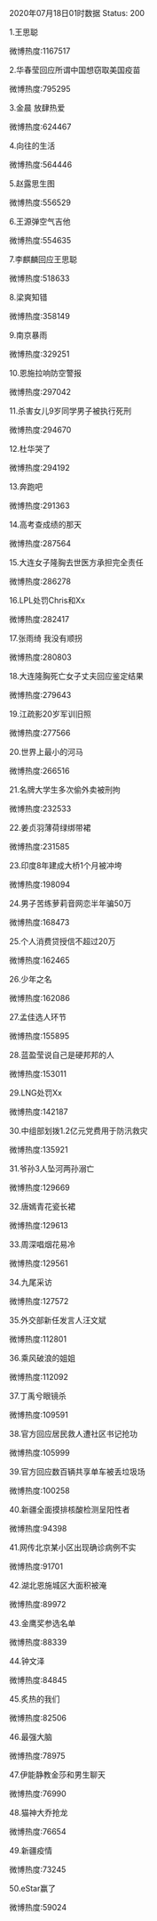 2020年07月18日01时数据
Status: 200

1.王思聪

微博热度:1167517

2.华春莹回应所谓中国想窃取美国疫苗

微博热度:795295

3.金晨 放肆热爱

微博热度:624467

4.向往的生活

微博热度:564446

5.赵露思生图

微博热度:556529

6.王源弹空气吉他

微博热度:554635

7.李麒麟回应王思聪

微博热度:518633

8.梁爽知错

微博热度:358149

9.南京暴雨

微博热度:329251

10.恩施拉响防空警报

微博热度:297042

11.杀害女儿9岁同学男子被执行死刑

微博热度:294670

12.杜华哭了

微博热度:294192

13.奔跑吧

微博热度:291363

14.高考查成绩的那天

微博热度:287564

15.大连女子隆胸去世医方承担完全责任

微博热度:286278

16.LPL处罚Chris和Xx

微博热度:282417

17.张雨绮 我没有顺拐

微博热度:280803

18.大连隆胸死亡女子丈夫回应鉴定结果

微博热度:279643

19.江疏影20岁军训旧照

微博热度:277566

20.世界上最小的河马

微博热度:266516

21.名牌大学生多次偷外卖被刑拘

微博热度:232533

22.姜贞羽薄荷绿绑带裙

微博热度:231585

23.印度8年建成大桥1个月被冲垮

微博热度:198094

24.男子苦练萝莉音网恋半年骗50万

微博热度:168473

25.个人消费贷授信不超过20万

微博热度:162465

26.少年之名

微博热度:162086

27.孟佳选人环节

微博热度:155895

28.蓝盈莹说自己是硬邦邦的人

微博热度:153011

29.LNG处罚Xx

微博热度:142187

30.中组部划拨1.2亿元党费用于防汛救灾

微博热度:135921

31.爷孙3人坠河两孙溺亡

微博热度:129669

32.唐嫣青花瓷长裙

微博热度:129613

33.周深唱烟花易冷

微博热度:129561

34.九尾采访

微博热度:127572

35.外交部新任发言人汪文斌

微博热度:112801

36.乘风破浪的姐姐

微博热度:112092

37.丁禹兮眼镜杀

微博热度:109591

38.官方回应居民救人遭社区书记抢功

微博热度:105999

39.官方回应数百辆共享单车被丢垃圾场

微博热度:100258

40.新疆全面摸排核酸检测呈阳性者

微博热度:94398

41.网传北京某小区出现确诊病例不实

微博热度:91701

42.湖北恩施城区大面积被淹

微博热度:89972

43.金鹰奖参选名单

微博热度:88339

44.钟文泽

微博热度:84845

45.炙热的我们

微博热度:82506

46.最强大脑

微博热度:78975

47.伊能静教金莎和男生聊天

微博热度:76990

48.猫神大乔抢龙

微博热度:76654

49.新疆疫情

微博热度:73245

50.eStar赢了

微博热度:59024

